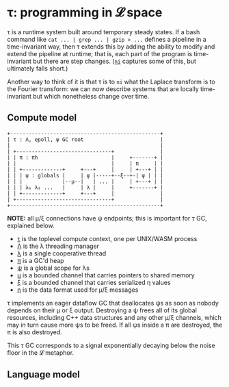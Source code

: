 # τ: programming in 𝓛 space
τ is a runtime system built around temporary steady states. If a bash command like `cat ... | grep ... | gzip > ...` defines a pipeline in a time-invariant way, then τ extends this by adding the ability to modify and extend the pipeline at runtime; that is, each part of the program is time-invariant but there are step changes. ([`ni`](https://github.com/spencertipping/ni) captures some of this, but ultimately falls short.)

Another way to think of it is that τ is to `ni` what the Laplace transform is to the Fourier transform: we can now describe systems that are locally time-invariant but which nonetheless change over time.


## Compute model
```
+-------------------------------------------------+
| τ : Λ, epoll, ψ GC root                         |
|                                                 |
| +-------------------------------+               |
| | π : πh                        |     +-------+ |
| |                               |     | π     | |
| | +-------------+     +---+     |     | +---+ | |
| | | ψ : globals |     | ψ |-----+--ξ--+-| ψ | | |
| | |             |--μ--|   | ... |     | +---+ | |
| | | λ₁ λ₂ ...   |     | λ |     |     +-------+ |
| | +-------------+     +---+     |               |
| +-------------------------------+               |
+-------------------------------------------------+
```

**NOTE:** all μ/ξ connections have ψ endpoints; this is important for τ GC, explained below.

+ [τ](doc/tau.md) is the toplevel compute context, one per UNIX/WASM process
+ [Λ](doc/Lambda.md) is the λ threading manager
+ [λ](doc/lambda.md) is a single cooperative thread
+ [π](doc/pi.md) is a GC'd heap
+ [ψ](doc/psi.md) is a global scope for λs
+ [μ](doc/muxi.md) is a bounded channel that carries pointers to shared memory
+ [ξ](doc/muxi.md) is a bounded channel that carries serialized η values
+ [η](doc/eta.md) is the data format used for μ/ξ messages

τ implements an eager dataflow GC that deallocates ψs as soon as nobody depends on their μ or ξ output. Destroying a ψ frees all of its global resources, including C++ data structures and any other μ/ξ channels, which may in turn cause more ψs to be freed. If all ψs inside a π are destroyed, the π is also destroyed.

This τ GC corresponds to a signal exponentially decaying below the noise floor in the 𝓛 metaphor.


## Language model
